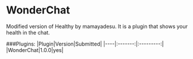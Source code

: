 # WonderChat
Modified version of Healthy by mamayadesu. It is a plugin that shows your health in the chat.

###Plugins:
|Plugin|Version|Submitted|
|----|:-------:|:---------:|
|WonderChat|1.0.0|yes|
